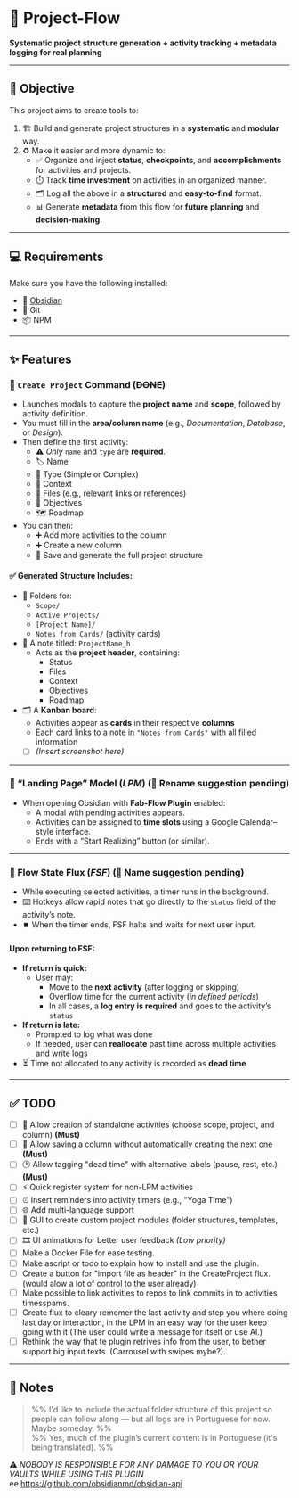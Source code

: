 # 🚀 Project-Flow

**Systematic project structure generation + activity tracking + metadata logging for real planning**

---

## 🎯 Objective

This project aims to create tools to:

1. 🏗️ Build and generate project structures in a **systematic** and **modular** way.
2. ♻️ Make it easier and more dynamic to:
    - ✅ Organize and inject **status**, **checkpoints**, and **accomplishments** for activities and projects.
    - ⏱️ Track **time investment** on activities in an organized manner.
    - 🗂️ Log all the above in a **structured** and **easy-to-find** format.
    - 📊 Generate **metadata** from this flow for **future planning** and **decision-making**.

---

## 💻 Requirements

Make sure you have the following installed:

- 🧠 [Obsidian](https://obsidian.md/)
- 🐙 Git
- 📦 NPM

---

## ✨ Features

### 🧱 `Create Project` Command (~~DONE~~)

- Launches modals to capture the **project name** and **scope**, followed by activity definition.
- You must fill in the **area/column name** (e.g., _Documentation_, _Database_, or _Design_).
- Then define the first activity:
    - ⚠️ _Only_ `name` and `type` are **required**.
    - 🏷️ Name
    - 🔧 Type (Simple or Complex)
    - 📎 Context
    - 🔗 Files (e.g., relevant links or references)
    - 🎯 Objectives
    - 🗺️ Roadmap
- You can then:
    - ➕ Add more activities to the column
    - ➕ Create a new column
    - 💾 Save and generate the full project structure

#### ✅ Generated Structure Includes:

- 📁 Folders for:
    - `Scope/`
    - `Active Projects/`
    - `[Project Name]/`
    - `Notes from Cards/` (activity cards)
- 📝 A note titled: `ProjectName_h`
    - Acts as the **project header**, containing:
        - Status
        - Files
        - Context
        - Objectives
        - Roadmap
- 🗂️ A **Kanban board**:
    - Activities appear as **cards** in their respective **columns**
    - Each card links to a note in `"Notes from Cards"` with all filled information
    - [ ] _(Insert screenshot here)_

---

### 🧭 “Landing Page” Model (_LPM_) (📌 Rename suggestion pending)

- When opening Obsidian with **Fab-Flow Plugin** enabled:
    - A modal with pending activities appears.
    - Activities can be assigned to **time slots** using a Google Calendar–style interface.
    - Ends with a “Start Realizing” button (or similar).

---

### 🌊 Flow State Flux (_FSF_) (📌 Name suggestion pending)

- While executing selected activities, a timer runs in the background.
- ⌨️ Hotkeys allow rapid notes that go directly to the `status` field of the activity’s note.
- ⏹️ When the timer ends, FSF halts and waits for next user input.

#### Upon returning to FSF:

- **If return is quick:**
    - User may:
        - Move to the **next activity** (after logging or skipping)
        - Overflow time for the current activity (_in defined periods_)
        - In all cases, a **log entry is required** and goes to the activity’s `status`
- **If return is late:**
    - Prompted to log what was done
    - If needed, user can **reallocate** past time across multiple activities and write logs
- ⏳ Time not allocated to any activity is recorded as **dead time**

---

## ✅ TODO

- [ ] 🧩 Allow creation of standalone activities (choose scope, project, and column) **(Must)**
- [ ] 🔁 Allow saving a column without automatically creating the next one **(Must)**
- [ ] 🕐 Allow tagging "dead time" with alternative labels (pause, rest, etc.) **(Must)**
- [ ] ⚡ Quick register system for non-LPM activities
- [ ] ⏰ Insert reminders into activity timers (e.g., "Yoga Time")
- [ ] 🌐 Add multi-language support
- [ ] 🧱 GUI to create custom project modules (folder structures, templates, etc.)
- [ ] 🎞️ UI animations for better user feedback _(Low priority)_
- [ ] Make a Docker File for ease testing.
- [ ] Make ascript or todo to explain how to install and use the plugin.
- [ ] Create a button for "import file as header" in the CreateProject flux.(would alow a lot of control to the user already)
- [ ] Make possible to link activities to repos to link commits in to activities timesspams.
- [ ] Create flux to cleary rememer the last activity and step you where doing last day or interaction, in the LPM in an easy way for the user keep going with it (The user could write a message for itself or use AI.)
- [ ] Rethink the way that te plugin retrives info from the user, to bether support big input texts. (Carrousel with swipes mybe?).

---

## 📝 Notes

> %% I'd like to include the actual folder structure of this project so people can follow along — but all logs are in Portuguese for now. Maybe someday. %%  
> %% Yes, much of the plugin’s current content is in Portuguese (it's being translated). %%

⚠️ _NOBODY IS RESPONSIBLE FOR ANY DAMAGE TO YOU OR YOUR VAULTS WHILE USING THIS PLUGIN_  
 ee https://github.com/obsidianmd/obsidian-api
